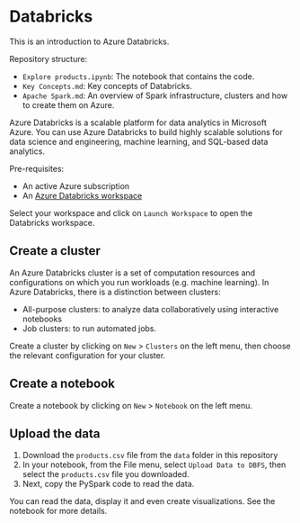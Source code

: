 # Databricks

This is an introduction to Azure Databricks.

Repository structure:

- `Explore products.ipynb`: The notebook that contains the code.
- `Key Concepts.md`: Key concepts of Databricks.
- `Apache Spark.md`: An overview of Spark infrastructure, clusters and how to create them on Azure.

Azure Databricks is a scalable platform for data analytics in Microsoft Azure. You can use Azure Databricks to build highly scalable solutions for data science and engineering, machine learning, and SQL-based data analytics.

Pre-requisites:
- An active Azure subscription
- An [Azure Databricks workspace](https://portal.azure.com/#view/HubsExtension/BrowseResource/resourceType/Microsoft.Databricks%2Fworkspaces)

Select your workspace and click on `Launch Workspace` to open the Databricks workspace.

## Create a cluster

An Azure Databricks cluster is a set of computation resources and configurations on which you run workloads (e.g. machine learning).
In Azure Databricks, there is a distinction between clusters:
- All-purpose clusters: to analyze data collaboratively using interactive notebooks
- Job clusters: to run automated jobs.

Create a cluster by clicking on `New` > `Clusters` on the left menu, then choose the relevant configuration for your cluster.

## Create a notebook

Create a notebook by clicking on `New` > `Notebook` on the left menu.

## Upload the data

1. Download the `products.csv` file from the `data` folder in this repository
2. In your notebook, from the File menu, select `Upload Data to DBFS`, then select the `products.csv` file you downloaded.
3. Next, copy the PySpark code to read the data.

You can read the data, display it and even create visualizations.
See the notebook for more details.

